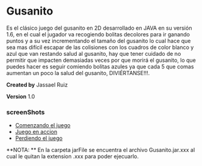 Gusanito
========

Es el clásico juego del gusanito en 2D desarrollado en JAVA en su versión 1.6, en el cual el jugador va recogiendo bolitas decolores para ir ganando puntos y a su vez incrementando el tamaño del gusanito lo cual hace que sea mas difícil escapar de las colisiones con los cuadros de color blanco y azul que van restando salud al gusanito, hay que tener cuidado de no permitir que impacten demasiadas veces por que morirá el gusanito, lo que puedes hacer es seguir comiendo bolitas azules ya que cada 5 que comas aumentan un poco la salud del gusanito, DIVIÉRTANSE!!!.

**Created by** Jassael Ruiz

**Version** 1.0

### screenShots
  * [Comenzando el juego](https://raw.github.com/Jars1991/Gusanito/master/screenShots/bienvenida.PNG)
  * [Juego en accion](https://raw.github.com/Jars1991/Gusanito/master/screenShots/jugando.PNG)
  * [Perdiendo el juego](https://raw.github.com/Jars1991/Gusanito/master/screenShots/muriendo.PNG)

**NOTA: ** En la carpeta jarFile se encuentra el archivo Gusanito.jar.xxx al cual le quitan la extension .xxx para poder ejecuarlo.
